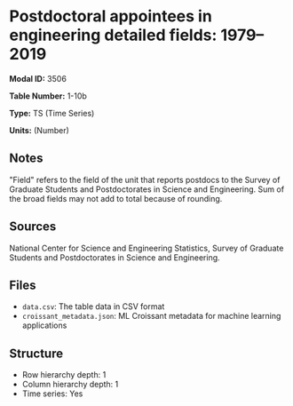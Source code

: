 # Postdoctoral appointees in engineering detailed fields: 1979–2019

**Modal ID:** 3506

**Table Number:** 1-10b

**Type:** TS (Time Series)

**Units:** (Number)

## Notes

"Field" refers to the field of the unit that reports postdocs to the Survey of Graduate Students and Postdoctorates in Science and Engineering. Sum of the broad fields may not add to total because of rounding.

## Sources

National Center for Science and Engineering Statistics, Survey of Graduate Students and Postdoctorates in Science and Engineering.

## Files

- `data.csv`: The table data in CSV format
- `croissant_metadata.json`: ML Croissant metadata for machine learning applications

## Structure

- Row hierarchy depth: 1
- Column hierarchy depth: 1
- Time series: Yes
